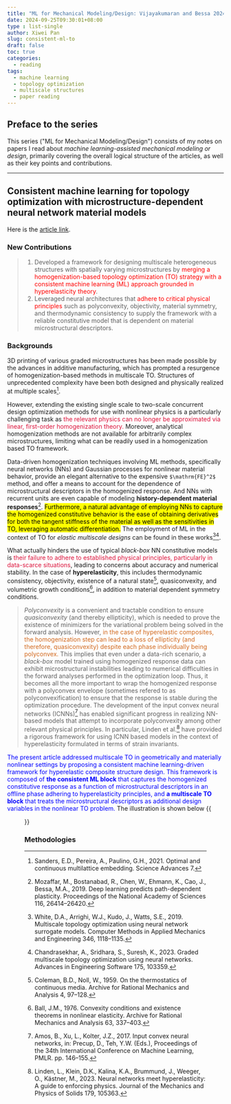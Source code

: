 ```yaml
---
title: "ML for Mechanical Modeling/Design: Vijayakumaran and Bessa 2024"
date: 2024-09-25T09:30:01+08:00
type : list-single
author: Xiwei Pan
slug: consistent-ml-to
draft: false
toc: true
categories:
  - reading
tags:
  - machine learning
  - topology optimization
  - multiscale structures
  - paper reading
---
```

## Preface to the series
This series ("ML for Mechanical Modeling/Design") consists of my notes on papers I read about *machine learning-assisted mechanical modeling or design*, primarily covering the overall logical structure of the articles, as well as their key points and contributions.

---

## Consistent machine learning for topology optimization with microstructure-dependent neural network material models

Here is the [<i class="fa fa-external-link" aria-hidden="true"></i> article link](https://arxiv.org/abs/2408.13843).

### New Contributions
> 1. Developed a framework for designing multiscale heterogeneous structures with spatially varying microstructures by <font color=Red>merging a homogenization-based topology optimization (TO) strategy with a consistent machine learning (ML) approach grounded in hyperelasticity theory</font>.
> 2. Leveraged neural architectures that <font color=Red>adhere to critical physical principles</font> such as polyconvexity, objectivity, material symmetry, and thermodynamic consistency to supply the framework with a reliable constitutive model that is dependent on material microstructural descriptors.

### Backgrounds
3D printing of various graded microstructures has been made possible by the advances in additive manufacturing, which has prompted a resurgence of homogenization-based methods in multiscale TO. Structures of unprecedented complexity have been both designed and physically realized at multiple scales[^1].

However, extending the existing single scale to two-scale concurrent design optimization methods for use with nonlinear physics is a particularly challenging task as <font color=Crimson>the relevant physics can no longer be approximated via linear, first-order homogenization theory.</font> Moreover, analytical homogenization methods are not available for arbitrarily complex microstructures, limiting what can be readily used in a homogenization based TO framework.

Data-driven homogenization techniques involving ML methods, specifically neural networks (NNs) and Gaussian processes for nonlinear material behavior, provide an elegant alternative to the expensive `$\mathrm{FE}^2$` method, and offer a means to account for the dependence of microstructural descriptors in the homogenized response. And NNs with recurrent units are even capable of modeling **history-dependent material responses**[^2]. <mark>Furthermore, a natural advantage of employing NNs to capture the homogenized constitutive behavior is the ease of obtaining derivatives for both the tangent stiffness of the material as well as the sensitivities in TO, leveraging automatic differentiation.</mark> The employment of ML in the context of TO for *elastic multiscale designs* can be found in these works[^3][^4].

What actually hinders the use of typical *black-box* NN constitutive models is <font color=Crimson>their failure to adhere to established physical principles, particularly in data-scarce situations</font>, leading to concerns about accuracy and numerical stability. In the case of **hyperelasticity**, this includes thermodynamic consistency, objectivity, existence of a natural state[^5], quasiconvexity, and volumetric growth conditions[^6], in addition to material dependent symmetry conditions.

> *Polyconvexity* is a convenient and tractable condition to ensure *quasiconvexity* (and thereby ellipticity), which is needed to prove the existence of minimizers for the variational problem being solved in the forward analysis. However, <font color=Chocolate>in the case of hyperelastic composites, the homogenization step can lead to a loss of ellipticity (and therefore, quasiconvexity) despite each phase individually being polyconvex.</font> This implies that even under a data-rich scenario, a *black-box* model trained using homogenized response data can exhibit microstructural instabilities leading to numerical difficulties in the forward analyses performed in the optimization loop. Thus, it becomes all the more important to wrap the homogenized response with a polyconvex envelope (sometimes refered to as polyconvexification) to ensure that the response is stable during the optimization procedure. The development of the input convex neural networks (ICNNs)[^7] has enabled significant progress in realizing NN-based models that attempt to incorporate polyconvexity among other relevant physical principles. In particular, Linden et al.[^8] have provided a rigorous framework for using ICNN based models in the context of hyperelasticity formulated in terms of strain invariants.


<font color=Blue>The present article addressed multiscale TO in geometrically and materially nonlinear settings by proposing a consistent machine learning-driven framework for hyperelastic composite structure design. This framework is composed of **the consistent ML block** that captures the homogenized constitutive response as a function of microstructural descriptors in an offline phase adhering to hyperelasticity principles, and **a multiscale TO block** that treats the microstructural descriptors as additional design variables in the nonlinear TO problem.</font> The illustration is shown below <i class="fa fa-level-down" aria-hidden="true"></i>
{{<figure src="/figures/blogFigs/ml_assisted/consistent_bessa1.png" caption="Figure 1: An overview of the proposed consistent machine learning-driven topology optimization framework for multiscale hyperelastic structures" width="600">}}

### Methodologies

[^1]: Sanders, E.D., Pereira, A., Paulino, G.H., 2021. Optimal and continuous multilattice embedding. Science Advances 7.
[^2]: Mozaffar, M., Bostanabad, R., Chen, W., Ehmann, K., Cao, J., Bessa, M.A., 2019. Deep learning predicts path-dependent plasticity. Proceedings of the National Academy of Sciences 116, 26414–26420.
[^3]: White, D.A., Arrighi, W.J., Kudo, J., Watts, S.E., 2019. Multiscale topology optimization using neural network surrogate models. Computer Methods in Applied Mechanics and Engineering 346, 1118–1135.
[^4]: Chandrasekhar, A., Sridhara, S., Suresh, K., 2023. Graded multiscale topology optimization using neural networks. Advances in Engineering Software 175, 103359.
[^5]: Coleman, B.D., Noll, W., 1959. On the thermostatics of continuous media. Archive for Rational Mechanics and Analysis 4, 97–128.
[^6]: Ball, J.M., 1976. Convexity conditions and existence theorems in nonlinear elasticity. Archive for Rational Mechanics and Analysis 63, 337–403.
[^7]: Amos, B., Xu, L., Kolter, J.Z., 2017. Input convex neural networks, in: Precup, D., Teh, Y.W. (Eds.), Proceedings of the 34th International Conference on Machine Learning, PMLR. pp. 146–155.
[^8]: Linden, L., Klein, D.K., Kalina, K.A., Brummund, J., Weeger, O., Kästner, M., 2023. Neural networks meet hyperelasticity: A guide to enforcing physics. Journal of the Mechanics and Physics of Solids 179, 105363.